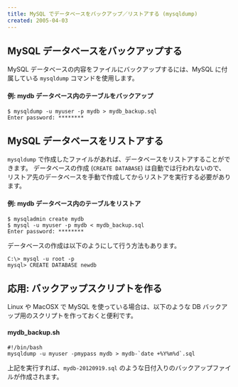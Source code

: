 ```yaml
---
title: MySQL でデータベースをバックアップ／リストアする (mysqldump)
created: 2005-04-03
---
```


MySQL データベースをバックアップする
----

MySQL データベースの内容をファイルにバックアップするには、MySQL に付属している `mysqldump` コマンドを使用します。

#### 例: mydb データベース内のテーブルをバックアップ

~~~
$ mysqldump -u myuser -p mydb > mydb_backup.sql
Enter password: ********
~~~


MySQL データベースをリストアする
----

`mysqldump` で作成したファイルがあれば、データベースをリストアすることができます。
データベースの作成 (`CREATE DATABASE`) は自動では行われないので、リストア先のデータベースを手動で作成してからリストアを実行する必要があります。

#### 例: mydb データベース内のテーブルをリストア

~~~
$ mysqladmin create mydb
$ mysql -u myuser -p mydb < mydb_backup.sql
Enter password: ********
~~~

データベースの作成は以下のようにして行う方法もあります。

~~~
C:\> mysql -u root -p
mysql> CREATE DATABASE newdb
~~~


応用: バックアップスクリプトを作る
----

Linux や MacOSX で MySQL を使っている場合は、以下のような DB バックアップ用のスクリプトを作っておくと便利です。

#### mydb_backup.sh

~~~ shell
#!/bin/bash
mysqldump -u myuser -pmypass mydb > mydb-`date +%Y%m%d`.sql
~~~

上記を実行すれば、`mydb-20120919.sql` のような日付入りのバックアップファイルが作成されます。

